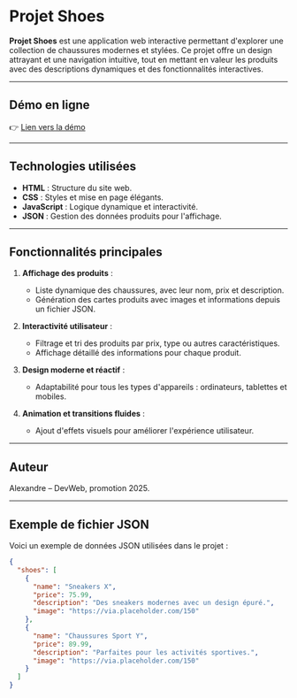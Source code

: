 # Projet Shoes

**Projet Shoes** est une application web interactive permettant d'explorer une collection de chaussures modernes et stylées. Ce projet offre un design attrayant et une navigation intuitive, tout en mettant en valeur les produits avec des descriptions dynamiques et des fonctionnalités interactives.

---

## Démo en ligne
👉 [Lien vers la démo](https://alex05510.github.io/projet-shoes/)

---

## Technologies utilisées
- **HTML** : Structure du site web.
- **CSS** : Styles et mise en page élégants.
- **JavaScript** : Logique dynamique et interactivité.
- **JSON** : Gestion des données produits pour l'affichage.

---

## Fonctionnalités principales
1. **Affichage des produits** :
   - Liste dynamique des chaussures, avec leur nom, prix et description.
   - Génération des cartes produits avec images et informations depuis un fichier JSON.

2. **Interactivité utilisateur** :
   - Filtrage et tri des produits par prix, type ou autres caractéristiques.
   - Affichage détaillé des informations pour chaque produit.

3. **Design moderne et réactif** :
   - Adaptabilité pour tous les types d'appareils : ordinateurs, tablettes et mobiles.

4. **Animation et transitions fluides** :
   - Ajout d'effets visuels pour améliorer l'expérience utilisateur.

---

## Auteur
Alexandre – DevWeb, promotion 2025.

---

## Exemple de fichier JSON
Voici un exemple de données JSON utilisées dans le projet :

```json
{
  "shoes": [
    {
      "name": "Sneakers X",
      "price": 75.99,
      "description": "Des sneakers modernes avec un design épuré.",
      "image": "https://via.placeholder.com/150"
    },
    {
      "name": "Chaussures Sport Y",
      "price": 89.99,
      "description": "Parfaites pour les activités sportives.",
      "image": "https://via.placeholder.com/150"
    }
  ]
}
